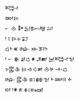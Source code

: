 <div class='block'>
<div class='line'>𒅋</div>
<div class='line'>𒇷𒄿</div>
<div class='line'>𒀸 𒊮 𒀯𒌨𒄖𒆷 𒁺</div>
<div class='line'>𒁹 𒋙 𒄿𒉡𒍑</div>
<div class='line'>𒌓𒈨𒌍 𒈗 𒁍𒁕𒈨</div>
<div class='line'>𒁹 𒀸 𒆜 𒋗𒌓 𒀭𒂗𒆤 𒅁𒅋𒈠</div>
<div class='line'>𒆳𒌵𒆠 𒄿𒈾𒄭𒅖 𒊮𒃻 𒋾𒌓</div>
<div class='line'>𒈗 𒌵𒆠 𒆗𒂵𒈠 𒈨𒇷𒍝 𒅆</div>
<div class='line'>𒊭 𒁹𒀭𒉺𒈬𒊺𒍢</div>
</div>